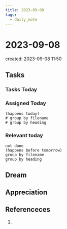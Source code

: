```yaml
---
title: 2023-09-08
tags:
  - daily_note
---
```


# 2023-09-08
created: 2023-09-08 11:50

## Tasks

### Tasks Today

### Assigned Today
```tasks
(happens today)
# group by filename
# group by heading
```

### Relevant today
```tasks
not done
(happens before tomorrow)
group by filename
group by heading
```

## Dream

## Appreciation

## Referenceces
1. 